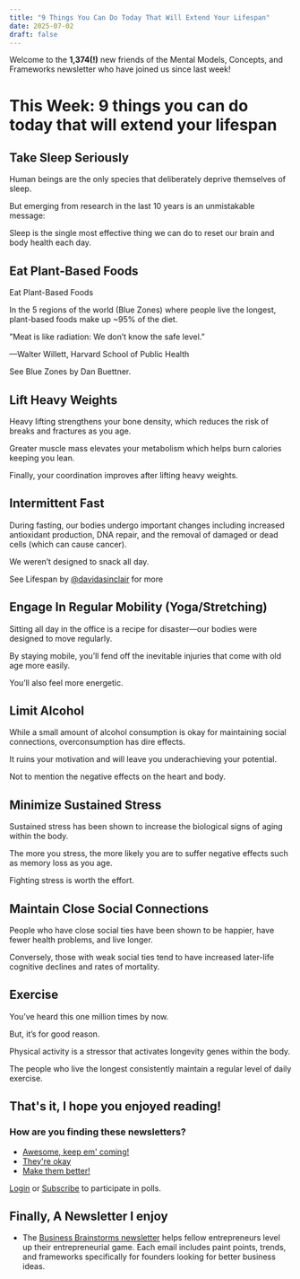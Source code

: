 ```yaml
---
title: "9 Things You Can Do Today That Will Extend Your Lifespan"
date: 2025-07-02
draft: false
---
```


<p id="">Welcome to the <strong id="">1,374(!)</strong> new friends of the Mental Models, Concepts, and Frameworks newsletter who have joined us since last week!</p><h1 id="">This Week: 9 things you can do today that will extend your lifespan</h1><h2 id="">Take Sleep Seriously</h2><p id="">Human beings are the only species that deliberately deprive themselves of sleep.</p><p id="">But emerging from research in the last 10 years is an unmistakable message:</p><p id="">Sleep is the single most effective thing we can do to reset our brain and body health each day.</p><h2 id="">Eat Plant-Based Foods</h2><p id="">Eat Plant-Based Foods</p><p id="">In the 5 regions of the world (Blue Zones) where people live the longest, plant-based foods make up ~95% of the diet.</p><p id="">”Meat is like radiation: We don’t know the safe level.”</p><p id="">—Walter Willett, Harvard School of Public Health</p><p id="">See Blue Zones by Dan Buettner.</p><h2 id="">Lift Heavy Weights</h2><p id="">Heavy lifting strengthens your bone density, which reduces the risk of breaks and fractures as you age.</p><p id="">Greater muscle mass elevates your metabolism which helps burn calories keeping you lean.</p><p id="">Finally, your coordination improves after lifting heavy weights.</p><h2 id="">Intermittent Fast</h2><p id="">During fasting, our bodies undergo important changes including increased antioxidant production, DNA repair, and the removal of damaged or dead cells (which can cause cancer).</p><p id="">We weren’t designed to snack all day.</p><p id="">See Lifespan by <a href="https://flight.beehiiv.net/v2/clicks/eyJhbGciOiJIUzI1NiIsInR5cCI6IkpXVCJ9.eyJ1cmwiOiJodHRwczovL3R3aXR0ZXIuY29tL2RhdmlkYXNpbmNsYWlyIiwicG9zdF9pZCI6IjRlZmE0MzZmLTAzYWYtNGMyZS05MzAzLTRhYzBlMjE0NmJlNyIsInB1YmxpY2F0aW9uX2lkIjoiMTM3ZDVlODMtOTUwMy00ZGI3LWE4YzQtZjM0MTVjMjA1NWFlIiwidmlzaXRfdG9rZW4iOiI3Y2I3YjdlNS05MTI1LTQ0MmYtYjhiOC0yN2NkYzE1MmFkYmIiLCJpYXQiOjE2Nzg3MDU1OTUuNDY3LCJpc3MiOiJvcmNoaWQifQ.2-U2_dThSU0oGgO6B43JaZR4E6RPG6Xo7P1E3v1VvX8" target="_blank" id="">@davidasinclair</a> for more</p><h2 id="">Engage In Regular Mobility (Yoga/Stretching)</h2><p id="">Sitting all day in the office is a recipe for disaster—our bodies were designed to move regularly.</p><p id="">By staying mobile, you’ll fend off the inevitable injuries that come with old age more easily.</p><p id="">You’ll also feel more energetic.</p><h2 id="">Limit Alcohol</h2><p id="">While a small amount of alcohol consumption is okay for maintaining social connections, overconsumption has dire effects.</p><p id="">It ruins your motivation and will leave you underachieving your potential.</p><p id="">Not to mention the negative effects on the heart and body.</p><h2 id="">Minimize Sustained Stress</h2><p id="">Sustained stress has been shown to increase the biological signs of aging within the body.</p><p id="">The more you stress, the more likely you are to suffer negative effects such as memory loss as you age.</p><p id="">Fighting stress is worth the effort.</p><h2 id="">Maintain Close Social Connections</h2><p id="">People who have close social ties have been shown to be happier, have fewer health problems, and live longer.</p><p id="">Conversely, those with weak social ties tend to have increased later-life cognitive declines and rates of mortality.</p><h2 id="">Exercise</h2><p id="">You’ve heard this one million times by now.</p><p id="">But, it’s for good reason.</p><p id="">Physical activity is a stressor that activates longevity genes within the body.</p><p id="">The people who live the longest consistently maintain a regular level of daily exercise.</p><h2 id="">That's it, I hope you enjoyed reading!</h2><h3 id="">How are you finding these newsletters?</h3><ul id=""><li id=""><a href="https://alexbrogan.beehiiv.com/login" target="_blank" id="">Awesome, keep em' coming!</a></li><li id=""><a href="https://alexbrogan.beehiiv.com/login" target="_blank" id="">They're okay</a></li><li id=""><a href="https://alexbrogan.beehiiv.com/login" target="_blank" id="">Make them better!</a></li></ul><p id=""><a href="https://alexbrogan.beehiiv.com/login" id="">Login</a> or <a href="https://alexbrogan.beehiiv.com/subscribe" id="">Subscribe</a> to participate in polls.</p><h2 id="">Finally, A Newsletter I enjoy</h2><ul id=""><li id="">The <a href="https://flight.beehiiv.net/v2/clicks/eyJhbGciOiJIUzI1NiIsInR5cCI6IkpXVCJ9.eyJ1cmwiOiJodHRwczovL2J1c2luZXNzYnJhaW5zdG9ybXMuY29tIiwicG9zdF9pZCI6IjRlZmE0MzZmLTAzYWYtNGMyZS05MzAzLTRhYzBlMjE0NmJlNyIsInB1YmxpY2F0aW9uX2lkIjoiMTM3ZDVlODMtOTUwMy00ZGI3LWE4YzQtZjM0MTVjMjA1NWFlIiwidmlzaXRfdG9rZW4iOiI3Y2I3YjdlNS05MTI1LTQ0MmYtYjhiOC0yN2NkYzE1MmFkYmIiLCJpYXQiOjE2Nzg3MDU1OTUuNDY3LCJpc3MiOiJvcmNoaWQifQ.uYBgpRY3PtZhXzCj6EYoFZ6RvaGr8LExsoAzY_hpWIo" target="_blank" id="">Business Brainstorms newsletter</a> helps fellow entrepreneurs level up their entrepreneurial game. Each email includes paint points, trends, and frameworks specifically for founders looking for better business ideas.</li></ul><p>‍</p>